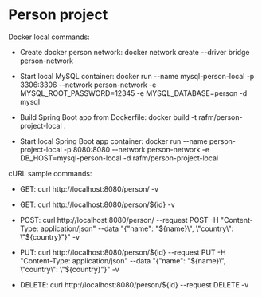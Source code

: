 # Person project

Docker local commands:

- Create docker person network: docker network create --driver bridge person-network

- Start local MySQL container: docker run --name mysql-person-local -p 3306:3306 --network person-network -e MYSQL_ROOT_PASSWORD=12345 -e MYSQL_DATABASE=person -d mysql

- Build Spring Boot app from Dockerfile: docker build -t rafm/person-project-local .
 
- Start local Spring Boot app container: docker run --name person-project-local -p 8080:8080 --network person-network -e DB_HOST=mysql-person-local -d rafm/person-project-local

cURL sample commands:

- GET: curl http://localhost:8080/person/ -v

- GET: curl http://localhost:8080/person/${id} -v

- POST: curl http://localhost:8080/person/ --request POST -H "Content-Type: application/json" --data "{\"name\": \"${name}\", \"country\": \"${country}\"}" -v

- PUT: curl http://localhost:8080/person/${id} --request PUT -H "Content-Type: application/json" --data "{\"name\": \"${name}\", \"country\": \"${country}\"}" -v

- DELETE: curl http://localhost:8080/person/${id} --request DELETE -v